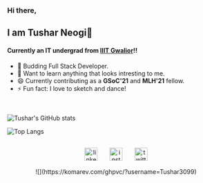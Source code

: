 ### Hi there,

## I am Tushar Neogi👋

#### Currently an IT undergrad from [IIIT Gwalior](https://www.iiitm.ac.in/index.php/en/)!!

- 🌱 Budding Full Stack Developer.
- 🔭 Want to learn anything that looks intresting to me.
- 😄 Currently contributing as a **GSoC'21** and **MLH'21** fellow.
- ⚡ Fun fact: I love to sketch and dance!

<br />

![Tushar's GitHub stats](https://github-readme-stats.vercel.app/api?username=Tushar3099&show_icons=true&theme=radical)

![Top Langs](https://github-readme-stats.vercel.app/api/top-langs/?username=Tushar3099&layout=compact)

##

<!-- <p align="center">
  You can find me here
</p> -->

<p align="center">
  <a href="https://www.linkedin.com/in/tushar3024/"><img src="https://image.flaticon.com/icons/png/512/174/174857.png" alt="linkedIn" width="30"/></a>
  &nbsp; &nbsp; &nbsp;
  <a href="https://www.instagram.com/tushar_30gn/"><img src="https://image.flaticon.com/icons/png/512/2111/2111463.png" alt="instagram" width="30"/></a>
  &nbsp; &nbsp; &nbsp;
  <a href="https://twitter.com/neogi_tushar"><img src="https://image.flaticon.com/icons/png/512/733/733579.png" alt="twitter" width="30"/></a>
</p>

<p align="center">
  ![](https://komarev.com/ghpvc/?username=Tushar3099)
</p>
